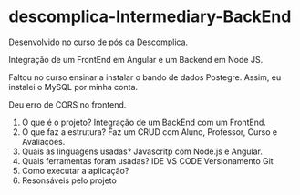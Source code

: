 # descomplica-Intermediary-BackEnd

Desenvolvido no curso de pós da Descomplica.

Integração de um FrontEnd em Angular e um Backend em Node JS.

Faltou no curso ensinar a instalar o bando de dados Postegre. Assim, eu instalei o MySQL por minha conta.

Deu erro de CORS no frontend.

1. O que é o projeto?
   Integração de um BackEnd com um FrontEnd.
2. O que faz a estrutura?
   Faz um CRUD com Aluno, Professor, Curso e Avaliações.
3. Quais as linguagens usadas?
   Javascritp com Node.js e Angular. 
4. Quais ferramentas foram usadas?
   IDE VS CODE
   Versionamento Git
5. Como executar a aplicação?
6. Resonsáveis pelo projeto
